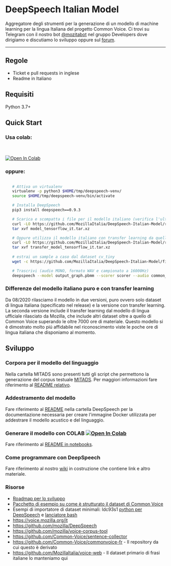 # DeepSpeech Italian Model

Aggregatore degli strumenti per la generazione di un modello di machine learning per la lingua Italiana del progetto Common Voice. Ci trovi su Telegram con il nostro bot [@mozitabot](https://t.me/mozitabot) nel gruppo Developers dove dirigiamo e discutiamo lo sviluppo oppure sul [forum](https://discourse.mozilla.org/c/community-portal/mozilla-italia).

---

## Regole

* Ticket e pull requests in inglese
* Readme in Italiano

## Requisiti

Python 3.7+

## Quick Start

### Usa colab:
</br>

[![Open In Colab](https://colab.research.google.com/assets/colab-badge.svg)](https://colab.research.google.com/github/MozillaItalia/DeepSpeech-Italian-Model)

### oppure:
```bash

   # Attiva un virtualenv
   virtualenv -p python3 $HOME/tmp/deepspeech-venv/
   source $HOME/tmp/deepspeech-venv/bin/activate

   # Installa DeepSpeech
   pip3 install deepspeech==0.9.3

   # Scarica e scompatta i file per il modello italiano (verifica l'ultima versione rilasciata!)
   curl -LO https://github.com/MozillaItalia/DeepSpeech-Italian-Model/releases/download/2020.08.07/model_tensorflow_it.tar.xz
   tar xvf model_tensorflow_it.tar.xz

   # Oppure utilizza il modello italiano con transfer learning da quello inglese (verifica l'ultima versione rilasciata!)
   curl -LO https://github.com/MozillaItalia/DeepSpeech-Italian-Model/releases/download/2020.08.07/transfer_model_tensorflow_it.tar.xz
   tar xvf transfer_model_tensorflow_it.tar.xz
   
   # estrai un sample a caso dal dataset cv_tiny
   wget -c https://github.com/MozillaItalia/DeepSpeech-Italian-Model/files/4610711/cv-it_tiny.tar.gz -O - | tar -xz common_voice_it_19574474.wav

   # Trascrivi (audio MONO, formato WAV e campionato a 16000Hz)
   deepspeech --model output_graph.pbmm --scorer scorer --audio common_voice_it_19574474.wav
```

### Differenze del modello italiano puro e con transfer learning

Da 08/2020 rilasciamo il modello in due versioni, puro ovvero solo dataset di lingua italiana (specificato nel release) e la versione con transfer learning.  
La seconda versione include il transfer learning dal modello di lingua ufficiale rilasciato da Mozilla, che include altri dataset oltre a quello di Common Voice superando le oltre 7000 ore di materiale. Questo modello si è dimostrato molto piú affidabile nel riconoscimento viste le poche ore di lingua italiana che disponiamo al momento.

## Sviluppo

### Corpora per il modello del linguaggio

Nella cartella MITADS sono presenti tutti gli script che permettono la generazione del corpus testuale [MITADS](https://github.com/MozillaItalia/DeepSpeech-Italian-Model/releases/tag/Mitads-1.0.0-alpha2). Per maggiori informazioni fare riferimento al [README relativo](MITADS/README.md).

### Addestramento del modello

Fare riferimento al [README](DeepSpeech/README.md) nella cartella DeepSpeech per la documentazione necessaria per creare l'immagine Docker utilizzata per addestrare il modello acustico e del linguaggio.

### Generare il modello con COLAB [![Open In Colab](https://colab.research.google.com/assets/colab-badge.svg)](https://colab.research.google.com/github/MozillaItalia/DeepSpeech-Italian-Model)

Fare riferimento al [README in notebooks](notebooks/README.md).

### Come programmare con DeepSpeech

Fare riferimento al nostro [wiki](https://github.com/MozillaItalia/DeepSpeech-Italian-Model/wiki) in costruzione che contiene link e altro materiale.

### Risorse

* [Roadmap per lo sviluppo](https://docs.google.com/document/d/1cep28JAv9f90LkIpVmJjR0lTDqW5Hp_YF7R-nVJ2zkY/edit)
* [Pacchetto di esempio su come è strutturato il dataset di Common Voice](https://github.com/MozillaItalia/DeepSpeech-Italian-Model/files/4610711/cv-it_tiny.tar.gz)
* Esempi di importatore di dataset minimali: ldc93s1 [python per DeepSpeech](https://github.com/mozilla/DeepSpeech/blob/master/bin/import_ldc93s1.py) e [lanciatore bash](https://github.com/mozilla/DeepSpeech/blob/master/bin/run-ldc93s1.sh)
* https://voice.mozilla.org/it
* https://github.com/mozilla/DeepSpeech
* https://github.com/mozilla/voice-corpus-tool
* https://github.com/Common-Voice/sentence-collector
* https://github.com/Common-Voice/commonvoice-fr - Il repository da cui questo è derivato
* https://github.com/MozillaItalia/voice-web - Il dataset primario di frasi italiane lo manteniamo qui
